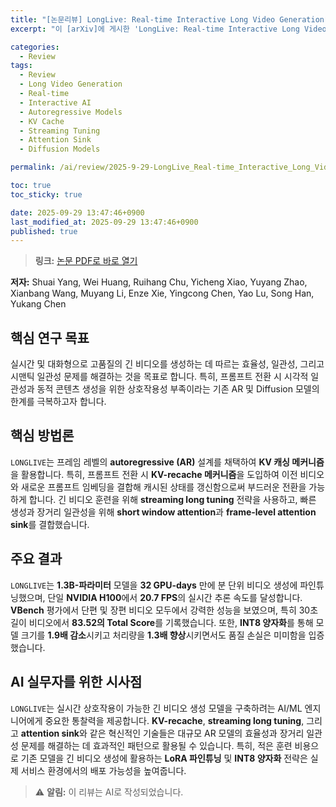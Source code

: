 ```yaml
---
title: "[논문리뷰] LongLive: Real-time Interactive Long Video Generation"
excerpt: "이 [arXiv]에 게시한 'LongLive: Real-time Interactive Long Video Generation' 논문에 대한 자세한 리뷰입니다."

categories:
  - Review
tags:
  - Review
  - Long Video Generation
  - Real-time
  - Interactive AI
  - Autoregressive Models
  - KV Cache
  - Streaming Tuning
  - Attention Sink
  - Diffusion Models

permalink: /ai/review/2025-9-29-LongLive_Real-time_Interactive_Long_Video_Generation/

toc: true
toc_sticky: true

date: 2025-09-29 13:47:46+0900
last_modified_at: 2025-09-29 13:47:46+0900
published: true
---
```

> **링크:** [논문 PDF로 바로 열기](https://arxiv.org/abs/2509.22622)

**저자:** Shuai Yang, Wei Huang, Ruihang Chu, Yicheng Xiao, Yuyang Zhao, Xianbang Wang, Muyang Li, Enze Xie, Yingcong Chen, Yao Lu, Song Han, Yukang Chen



## 핵심 연구 목표
실시간 및 대화형으로 고품질의 긴 비디오를 생성하는 데 따르는 효율성, 일관성, 그리고 시맨틱 일관성 문제를 해결하는 것을 목표로 합니다. 특히, 프롬프트 전환 시 시각적 일관성과 동적 콘텐츠 생성을 위한 상호작용성 부족이라는 기존 AR 및 Diffusion 모델의 한계를 극복하고자 합니다.

## 핵심 방법론
`LONGLIVE`는 프레임 레벨의 **autoregressive (AR)** 설계를 채택하여 **KV 캐싱 메커니즘**을 활용합니다. 특히, 프롬프트 전환 시 **KV-recache 메커니즘**을 도입하여 이전 비디오와 새로운 프롬프트 임베딩을 결합해 캐시된 상태를 갱신함으로써 부드러운 전환을 가능하게 합니다. 긴 비디오 훈련을 위해 **streaming long tuning** 전략을 사용하고, 빠른 생성과 장거리 일관성을 위해 **short window attention**과 **frame-level attention sink**를 결합했습니다.

## 주요 결과
`LONGLIVE`는 **1.3B-파라미터** 모델을 **32 GPU-days** 만에 분 단위 비디오 생성에 파인튜닝했으며, 단일 **NVIDIA H100**에서 **20.7 FPS**의 실시간 추론 속도를 달성합니다. **VBench** 평가에서 단편 및 장편 비디오 모두에서 강력한 성능을 보였으며, 특히 30초 길이 비디오에서 **83.52의 Total Score**를 기록했습니다. 또한, **INT8 양자화**를 통해 모델 크기를 **1.9배 감소**시키고 처리량을 **1.3배 향상**시키면서도 품질 손실은 미미함을 입증했습니다.

## AI 실무자를 위한 시사점
`LONGLIVE`는 실시간 상호작용이 가능한 긴 비디오 생성 모델을 구축하려는 AI/ML 엔지니어에게 중요한 통찰력을 제공합니다. **KV-recache**, **streaming long tuning**, 그리고 **attention sink**와 같은 혁신적인 기술들은 대규모 AR 모델의 효율성과 장거리 일관성 문제를 해결하는 데 효과적인 패턴으로 활용될 수 있습니다. 특히, 적은 훈련 비용으로 기존 모델을 긴 비디오 생성에 활용하는 **LoRA 파인튜닝** 및 **INT8 양자화** 전략은 실제 서비스 환경에서의 배포 가능성을 높여줍니다.

> ⚠️ **알림:** 이 리뷰는 AI로 작성되었습니다.